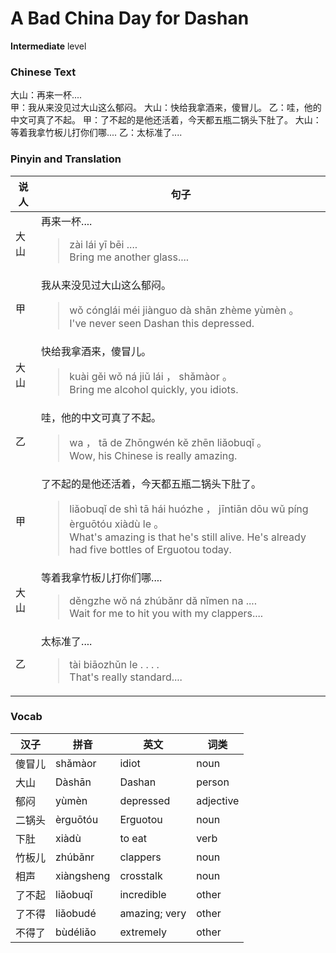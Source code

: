 # A Bad China Day for Dashan
**Intermediate** level
### Chinese Text
大山：再来一杯....<br />甲：我从来没见过大山这么郁闷。
大山：快给我拿酒来，傻冒儿。
乙：哇，他的中文可真了不起。
甲：了不起的是他还活着，今天都五瓶二锅头下肚了。
大山：等着我拿竹板儿打你们哪....
乙：太标准了....

### Pinyin and Translation
|说人|句子|
|----|----|
|大山|再来一杯....<blockquote>zài lái yī bēi ....<br />Bring me another glass....</blockquote>|
|甲|我从来没见过大山这么郁闷。<blockquote>wǒ cónglái méi jiànguo dà shān zhème yùmèn 。<br />I've never seen Dashan this depressed.</blockquote>|
|大山|快给我拿酒来，傻冒儿。<blockquote>kuài gěi wǒ ná jiǔ lái ， shǎmàor 。<br />Bring me alcohol quickly, you idiots.</blockquote>|
|乙|哇，他的中文可真了不起。<blockquote>wa ， tā de Zhōngwén kě zhēn liǎobuqǐ 。<br />Wow, his Chinese is really amazing.</blockquote>|
|甲|了不起的是他还活着，今天都五瓶二锅头下肚了。<blockquote>liǎobuqǐ de shì tā hái huózhe ， jīntiān dōu wǔ píng èrguōtóu xiàdù le 。<br />What's amazing is that he's still alive. He's already had five bottles of Erguotou today.</blockquote>|
|大山|等着我拿竹板儿打你们哪....<blockquote>děngzhe wǒ ná zhúbǎnr dǎ nǐmen na ....<br />Wait for me to hit you with my clappers....</blockquote>|
|乙|太标准了....<blockquote>tài biāozhǔn le . . . .<br />That's really standard....</blockquote>|
### Vocab
|汉子|拼音|英文|词类|
|----|----|----|----|
|傻冒儿|shǎmàor|idiot|noun|
|大山|Dàshān|Dashan|person|
|郁闷|yùmèn|depressed|adjective|
|二锅头|èrguōtóu|Erguotou|noun|
|下肚|xiàdù|to eat|verb|
|竹板儿|zhúbǎnr|clappers|noun|
|相声|xiàngsheng|crosstalk|noun|
|了不起|liǎobuqǐ|incredible|other|
|了不得|liǎobudé|amazing; very|other|
|不得了|bùdéliǎo|extremely|other|